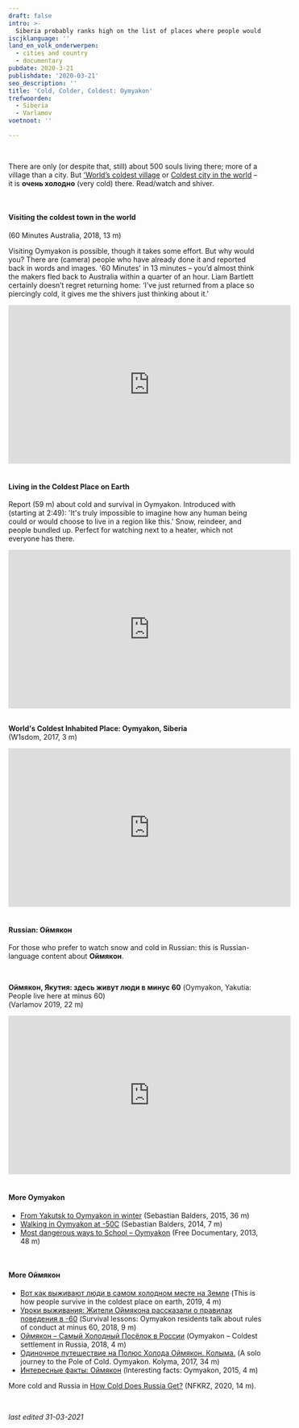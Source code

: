 ```yaml
---
draft: false
intro: >-
  Siberia probably ranks high on the list of places where people would rather not live. Because yes, it’s cold there. Not everywhere (Siberia is quite [large](https://nl.wikipedia.org/wiki/Siberi%C3%AB)), but in some parts, it’s extremely cold. [Oymyakon](https://nl.wikipedia.org/wiki/Ojmjakon) (in [Yakutia](https://nl.wikipedia.org/wiki/Jakoeti%C3%AB)) is famous for this. The thermometer has dropped to minus 71 degrees Celsius, making it the world record holder for the coldest inhabited place.
iscjklanguage: ''
land_en_volk_onderwerpen:
  - cities and country
  - documentary
pubdate: 2020-3-21
publishdate: '2020-03-21'
seo_description: ''
title: 'Cold, Colder, Coldest: Oymyakon'
trefwoorden:
  - Siberia
  - Varlamov
voetnoot: ''

---
```


<br/>

There are only (or despite that, still) about 500 souls living there; more of a village than a city. But ['World’s coldest village](https://www.hln.be/wetenschap-planeet/weernieuws/oymyakon-portret-van-s-werelds-koudste-dorp-waar-kwik-tot-71-graden-daalt~a41b22fa/) or [Coldest city in the world](https://allthatsinteresting.com/oymyakon-coldest-city-in-the-world) – it is **очень холодно** (very cold) there. Read/watch and shiver.

<br/>

#### Visiting the coldest town in the world <br/>
(60 Minutes Australia, 2018, 13 m)

Visiting Oymyakon is possible, though it takes some effort. But why would you? There are (camera) people who have already done it and reported back in words and images. '60 Minutes' in 13 minutes – you’d almost think the makers fled back to Australia within a quarter of an hour. Liam Bartlett certainly doesn’t regret returning home: ‘I’ve just returned from a place so piercingly cold, it gives me the shivers just thinking about it.’

<iframe width="560" height="315" src="https://www.youtube.com/embed/l1noUh2NrLI" frameborder="0" allow="accelerometer; autoplay; encrypted-media; gyroscope; picture-in-picture" allowfullscreen></iframe>

<br/>
<br/>

#### Living in the Coldest Place on Earth

Report (59 m) about cold and survival in Oymyakon. Introduced with (starting at 2:49): 'It's truly impossible to imagine how any human being could or would choose to live in a region like this.' Snow, reindeer, and people bundled up. Perfect for watching next to a heater, which not everyone has there.

<iframe width="560" height="315" src="https://www.youtube.com/embed/kDFiOv003ZA" title="YouTube video player" frameborder="0" allow="accelerometer; autoplay; clipboard-write; encrypted-media; gyroscope; picture-in-picture" allowfullscreen></iframe>

<br/>
<br/>

**World's Coldest Inhabited Place: Oymyakon, Siberia** <br/>
(W1sdom, 2017, 3 m)

<iframe width="560" height="315" src="https://www.youtube.com/embed/BgzkrfksvP4" title="YouTube video player" frameborder="0" allow="accelerometer; autoplay; clipboard-write; encrypted-media; gyroscope; picture-in-picture" allowfullscreen></iframe>

<br/>
<br/>

#### Russian: Оймякон

For those who prefer to watch snow and cold in Russian: this is Russian-language content about **Оймякон**.

<br/>

**Оймякон, Якутия: здесь живут люди в минус 60** (Oymyakon, Yakutia: People live here at minus 60) <br/>
(Varlamov 2019, 22 m) 

<iframe width="560" height="315" src="https://www.youtube.com/embed/cysIpjbco7s" frameborder="0" allow="accelerometer; autoplay; encrypted-media; gyroscope; picture-in-picture" allowfullscreen></iframe>

<br/>
<br/>

#### More Oymyakon  

- [From Yakutsk to Oymyakon in winter](https://www.youtube.com/watch?v=3KInXvWoq9U) (Sebastian Balders, 2015, 36 m)
- [Walking in Oymyakon at -50C](https://www.youtube.com/watch?v=rlnbGXJgsoM) (Sebastian Balders, 2014, 7 m)
- [Most dangerous ways to School – Oymyakon](https://www.youtube.com/watch?v=5HXXJg4vDF8) (Free Documentary, 2013, 48 m)

<br/>

#### More Оймякон

- [Вот как выживают люди в самом холодном месте на Земле](https://youtu.be/WrLGnh0ZHsU) (This is how people survive in the coldest place on earth, 2019, 4 m)
- [Уроки выживания: Жители Оймякона рассказали о правилах поведения в -60](https://www.youtube.com/watch?v=MfD5e-IOdTw) (Survival lessons: Oymyakon residents talk about rules of conduct at minus 60, 2018, 9 m)
- [Оймякон – Самый Холодный Посёлок в России](https://www.youtube.com/watch?v=FLnxBABwdK8) (Oymyakon – Coldest settlement in Russia, 2018, 4 m)
- [Одиночное путешествие на Полюс Холода Оймякон. Колыма.](https://www.youtube.com/watch?v=1p9fyJIa-A8) (A solo journey to the Pole of Cold. Oymyakon. Kolyma, 2017, 34 m)
- [Интересные факты: Оймякон](https://www.youtube.com/watch?v=aTPXwhGmiFs) (Interesting facts: Oymyakon, 2015, 4 m)

More cold and Russia in [How Cold Does Russia Get?](https://youtu.be/imAeONss3Ks) (NFKRZ, 2020, 14 m).

<br/>

*last edited 31-03-2021*
